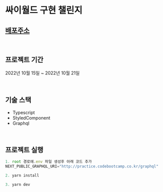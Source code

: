 # 싸이월드 구현 챌린지

## [배포주소](https://psyworld.vercel.app/)

</br>

## 프로젝트 기간

2022년 10월 15일 ~ 2022년 10월 21일

</br>

## 기술 스택

- Typescript
- StyledComponent
- Graphql

</br>

## 프로젝트 실행

```javascript
1. root 경로에.env 파일 생성후 아래 코드 추가
NEXT_PUBLIC_GRAPHQL_URI="http://practice.codebootcamp.co.kr/graphql"

2. yarn install

3. yarn dev

```
